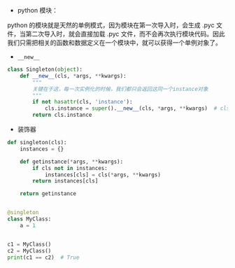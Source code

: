 - python 模块：

python 的模块就是天然的单例模式，因为模块在第一次导入时，会生成 .pyc 文件，当第二次导入时，就会直接加载 .pyc 文件，而不会再次执行模块代码。因此我们只需把相关的函数和数据定义在一个模块中，就可以获得一个单例对象了。

- `__new__`
```python
class Singleton(object):
    def __new__(cls, *args, **kwargs):
        """
        关键在于这，每一次实例化的时候，我们都只会返回这同一个instance对象
        """
        if not hasattr(cls, 'instance'):
            cls.instance = super().__new__(cls, *args, **kwargs)  # cls.instance = super(Singleton, cls).__new__(cls, *args, **kwargs)
        return cls.instance
```

- 装饰器
```python
def singleton(cls):
    instances = {}

    def getinstance(*args, **kwargs):
        if cls not in instances:
            instances[cls] = cls(*args, **kwargs)
        return instances[cls]

    return getinstance


@singleton
class MyClass:
    a = 1


c1 = MyClass()
c2 = MyClass()
print(c1 == c2)  # True

```
